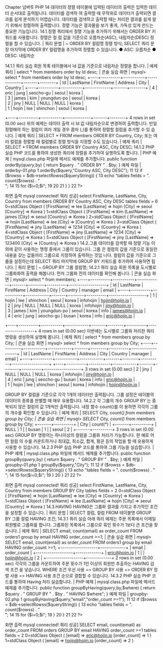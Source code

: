 
Chapter 
넘버투 PHP 
14 
데이터의 정렬 
테이블에 입력된 데이터의 출력은 입력한 데이터 순서대로 출력됩니다. 데이터를 검색하 여 출력할 때 무작위로 데이터가 출력되면 결과를 쉽게 분석하기 어렵습니다. 
데이터를 검색하고 출력할 때는 처리한 결과를 쉽게 알기 위해서 정렬하여 출력합니다. 정렬 기능은 결과물을 보기 좋게, 가독성 있게 만드는 중요한 기능입니다. 
14.1.정렬 
쿼리에서 정렬 기능을 추가하기 위해서는 ORDER BY 키워드를 사용합니다. 정렬은 컬 럼 값을 기준으로 오름차순(ASC), 내림차순(DESC) 정렬을 할 수 있습니다. 
| 쿼리 문법 | 
~ ORDER BY 컬럼명 정렬 방식; 
SELECT 쿼리 문장 마지막에 ORDER BY 컬럼명을 추가하여 정렬할 수 있습니다. 
● ASC: 오름차순 
● DESC: 내림차순 

14.1.1 쿼리 실습 
회원 목록 테이블에서 Id 값을 기준으로 내림차순 정렬을 합니다. 
| 예제 쿼리 | 
select * from members order by Id desc; 
| 콘솔 실습 화면 | 
mysql> select * from members order by Id desc; +----+----------+-----------+-------------+-------+--------+ | Id | LastName | FirstName | Address | City | Country | +----+----------+-----------+-------------+-------+--------+ 
| 4 | eric  | jung  | seocho-gu  | seoul | korea  |  
| 3 | james  | kim  | youngdun-po | seoul | korea  |  
| 2 | jiny  | NULL  | NULL  | NULL | korea  |  
| 1 | hojin  | lee  | shinchon  | seoul | korea  |  

+----+----------+-----------+-------------+-------+--------+ 4 rows in set (0.00 sec) 
위의 예제는 데이터 출력 시 Id 값 내림차순으로 변경하여 출력합니다. 
만일 정렬해야 하는 컬럼이 여러 개일 경우 콤마 (,)를 통하여 정렬할 컬럼을 추가할 수 있 습니다. 
| 예제 쿼리 | 
SELECT * FROM members ORDER BY Country, City; 
또는 여러 컬럼을 정렬할 때 컬럼별로 정렬 방식을 지정할 수도 있습니다. 
| 예제 쿼리 | 
SELECT * FROM members ORDER BY Country ASC, City DESC; 
14.1.2 PHP 실습 
PHP 코드를 통하여 생성한 쿼리에 정렬을 추가하여 실행하도록 합니다. 
| PHP 예제 | 
mysql.class.php 파일에 메서드 예제를 추가합니다. 
public function orderBy($query,$by) { return $query . " ORDER BY " . $by; } 
예제 파일 | orderby-01.php 
1 <?php 2 3 include "dbinfo.php"; 4 include "mysql.class.php"; 5 6 // ++ Mysqli DB 연결. 7 $db = new JinyMysql(); 8 9 $query = "select FirstName, LastName, City, Country from members"; 10 $queryString = $db->orderBy($query,"Country ASC, City DESC"); 11 12 if ($rowss = $db->selectRowss($queryString)) { 13 echo "tables fields = ". count($rowss) . "<br>"; 14 15 for ($i=0;$i<count($rowss);$i++) { 
16  echo $i."=";  
17 18  print_r($rowss[$i]); echo "<br>";  
19 20 21  }  }  
22  ?>  

화면 출력 
mysql connected! 쿼리 성공] select FirstName, LastName, City, Country from members ORDER BY Country ASC, City DESC tables fields = 6 0=stdClass Object ( [FirstName] => lee [LastName] => hojin [City] => seoul [Country] => Korea ) 1=stdClass Object ( [FirstName] => kim [LastName] => james [City] => seoul [Country] => Korea ) 2=stdClass Object ( [FirstName] => hojin [LastName] => lee [City] => [Country] => Korea ) 3=stdClass Object ( [FirstName] => jiny [LastName] => 1234 [City] => [Country] => Korea ) 4=stdClass Object ( [FirstName] => jiny [LastName] => 1234 [City] => [Country] => Korea ) 5=stdClass Object ( [FirstName] => jiny [LastName] => 123400 [City] => [Country] => Korea ) 
14.2.그룹 
데이터를 검색할 때 정렬 기능 이외에 같이 사용하는 명령 중에서 그룹이 있습니다. 그룹 
은 컬럼의 값을 기준으로 동일한 내용을 갖는 값들끼리 그룹으로 지정하여 출력하는 것입 
니다. 
컬럼의 값을 기준으로 그룹을 설정하는데 SELECT 쿼리 마지막에 GROUP BY 키워드를 추가하여 사용하면 됩니다. 
| 쿼리 문법 | 
~ GROUP BY 그룹 컬럼명; 
14.2.1 쿼리 실습 
회원 목록을 도시별로 그룹화화여 출력을 해봅니다. 먼저 그룹화 전의 데이터를 확인해 봅니다. 
| 콘솔 실습 화면 | 
mysql> select * from members; +----+----------+-----------+------------+-------+--------+----------+-------------------+ | Id | LastName | FirstName | Address  | City | Country | manager  | email | +----+----------+-----------+------------+-------+--------+----------+-------------------+ 
| 1 | hojin  | lee  | shinchon  | seoul | korea | infohojin | hojin@hojin.io  |  
| 2 | jiny  | NULL  | NULL  | NULL | korea | infohojin | jiny@hojin.io  |  
| 3 | james  | kim  | youngdun-po | seoul | korea | info  | james@hojin.io  |  
| 4 | eric  | jung  | seocho-gu | busan | korea | info  | eric@hojin.io  |  

+----+----------+-----------+------------+-------+--------+----------+-------------------+ 4 rows in set (0.00 sec) 
이번에는 도시별로 그룹화 처리한 쿼리 명령을 생성하여 실행해 봅니다. 
| 예제 쿼리 | 
select * from members group by City; 
| 콘솔 실습 화면 | 
mysql> select * from members group by City; +----+----------+-----------+------------+-------+--------+----------+-------------------+ | Id | LastName | FirstName | Address  | City | Country | manager  | email | +----+----------+-----------+------------+-------+--------+----------+-------------------+ +----+----------+-----------+------------+-------+--------+----------+-------------------+ 3 rows in set (0.00 sec) 
| 2 | jiny  | NULL  | NULL  | NULL | korea | infohojin | jiny@hojin.io  |  
| 4 | eric  | jung  | seocho-gu | busan | korea | info  | eric@hojin.io  |  
| 1 | hojin  | lee  | shinchon  | seoul | korea | infohojin | hojin@hojin.io  |  

GROUP BY 컬럼을 기준으로 각각 1개의 데이터만 출력됩니다. 그룹 설정은 테이블의 데이터의 종류를 판별할 때 매우 유용합니다. 
14.2.2 각 그룹의 개수 
GROUP BY 는 중복되지 않은 컬럼의 값 1개씩만 출력됩니다. 내장 함수 count()를 이 
용하면 각각의 그룹의 개수를 확인할 수 있습니다. 
| 예제 쿼리 | 
SELECT City, count(*) from members group by City; 
| 콘솔 실습 화면 | 
mysql> SELECT City, count(*) from members group by City; +-------+----------+ | City | count(*) | +-------+----------+ | NULL | 1 | | busan | 1 | | seoul | 2 | +-------+----------+ 3 rows in set (0.00 sec) 
GROUP BY 명령어는 하나이상의 컬럼을 그룹화 처리가 가능합니다. 한 예로 어떤 컬럼 의 수를 카운트하거나 최대값, 최소값, 합계, 평균 등의 작업을 할 때 유용하게 사용할 수 
있습니다. 
14.2.3 PHP 실습 
PHP 코드를 통하여 그룹 기능을 실습합니다. 
| PHP 예제 | 
mysql.class.php 파일에 메서드 예제를 추가합니다. 
public function groupBy($query,$by) { return $query . " GROUP BY " . $by; } 
예제 파일 | groupby-01.php 
1 <?php 2 3 include "dbinfo.php"; 4 include "mysql.class.php"; 5 6 // ++ Mysqli DB 연결. 7 $db = new JinyMysql(); 8 9 $query = "select FirstName, LastName, City, Country from members"; 10 $queryString = $db->groupBy($query,"City"); 11 12 if ($rowss = $db->selectRowss($queryString)) { 13 echo "tables fields = ". count($rowss) . "<br>"; 14 15 for($i=0;$i<count($rowss);$i++) { 16 echo $i."="; 17 print_r($rowss[$i]); 18 echo "<br>"; 
19 } 
20 } 21 22 ?> 


화면 출력 
mysql connected! 쿼리 성공] select FirstName, LastName, City, Country from members GROUP BY City tables fields = 2 0=stdClass Object ( [FirstName] => hojin [LastName] => lee [City] => [Country] => Korea ) 1=stdClass Object ( [FirstName] => lee [LastName] => hojin [City] => seoul [Country] => Korea ) 
14.3.HAVING 
HAVING은 그룹화 결과를 가지고 추가적인 조건을 설정할 수 있습니다. 
| 쿼리 문법 | 
SELECT 컬럼, 컬럼 FROM 테이블명 GROUP BY 그룹 컬럼 HAVING 조건; 
14.3.1 쿼리 실습 
아래 쿼리 예제는 주문 목록에서 이메일 회원별로 그룹화를 합니다. 그룹화된 목록에서 
그룹으로 묶인 횟수가 1보다 큰 조건을 찾습니다. 
| 예제 쿼리 | 
SELECT email, count(email) as order_count FROM orders1 group by email HAVING order_count >=1; 
| 콘솔 실습 화면 | 
mysql> SELECT email, count(email) as order_count FROM orders1 group by 
email HAVING order_count >=1; 
+-------------------+-------------+ | email | order_count | +-------------------+-------------+ | eric@hojin.io | 1 | | hojin@hojin.io | 2 | +-------------------+-------------+ 2 rows in set (0.00 sec) 
각각의 그룹을 카운트하여 주문 횟수가 1인 이상의 회원만 추출하는 HAVING 검색 조건 을 넣습니다. 
WHERE 조건 우선 사용 => GROUP BY 사용 => ORDER BY 정렬 사용 => HAVING 사용 조건 순으로 결합할 수 있습니다. 
14.3.2 PHP 실습 
PHP 코드를 통하여 Having 처리 실습합니다. 
| PHP 예제 | 
mysql.class.php 파일에 메서드 예제를 추가합니다. 
public function groupByHaving($query,$by,$where) 
{ 
return $query . " GROUP BY " . $by . " HAVING $where"; 
} 
예제 파일 | groupby-02.php 
1 <?php 2 3 include "dbinfo.php"; 4 include "mysql.class.php"; 5 
6 // ++ Mysqli DB 연결. 7 $db = new JinyMysql(); 8 9 $query = "SELECT email, count(email) as order_count FROM orders"; 10 $queryString = $db->groupByHaving($query,"email","order_count >=1"); 11 12 if ($rowss = $db->selectRowss($queryString)) { 13 echo "tables fields = ". count($rowss) . "<br>"; 14 15 for ($i=0;$i<count($rowss);$i++) { 16 echo $i."="; 17 print_r($rowss[$i]); 18 echo "<br>"; 
19 } 
20 } 21 22 ?> 


화면 출력 
mysql connected! 쿼리 성공] SELECT email, count(email) as order_count FROM orders GROUP BY email HAVING order_count >=1 tables fields = 2 0=stdClass Object ( [email] => eric@hojin.io [order_count] => 1 ) 1=stdClass Object ( [email] => hojin@hojin.io [order_count] => 2 ) 

